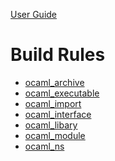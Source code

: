[User Guide](index.md)

Build Rules
===========

-   [ocaml\_archive](ocaml_archive.md)
-   [ocaml\_executable](ocaml_executable.md)
-   [ocaml\_import](ocaml_import.md)
-   [ocaml\_interface](ocaml_interface.md)
-   [ocaml\_libary](ocaml_library.md)
-   [ocaml\_module](ocaml_module.md)
-   [ocaml\_ns](ocaml_ns.md)
